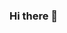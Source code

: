 ### Hi there 👋

<!-- [![](https://raw.githubusercontent.com/yuy5719823/yuy5719823/main/profile-summary-card-output/dracula/0-profile-details.svg)](https://github.com/vn7n24fzkq/github-profile-summary-cards) -->
<!-- [![](https://raw.githubusercontent.com/yuy5719823/yuy5719823/main/profile-summary-card-output/dracula/1-repos-per-language.svg)](https://github.com/vn7n24fzkq/github-profile-summary-cards)  -->
<!-- [![](https://raw.githubusercontent.com/yuy5719823/yuy5719823/main/profile-summary-card-output/dracula/4-productive-time.svg)](https://github.com/vn7n24fzkq/github-profile-summary-cards) -->
